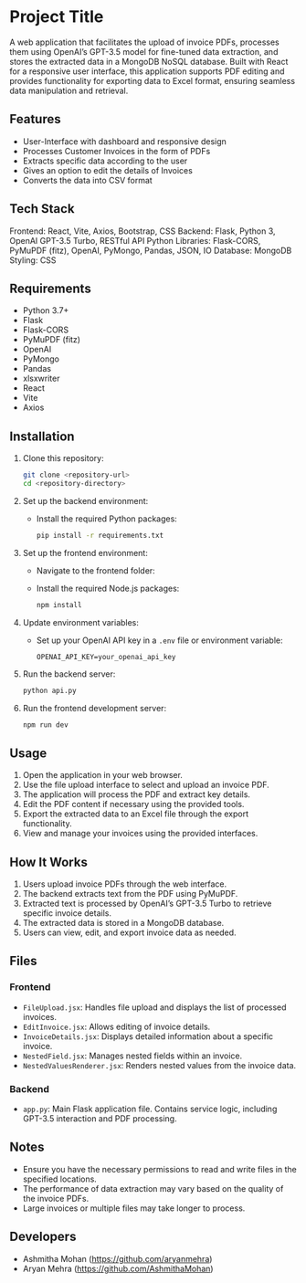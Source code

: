 
# Project Title

A web application that facilitates the upload of invoice PDFs, processes them using OpenAI’s GPT-3.5 model for fine-tuned data extraction, and stores the extracted data in a MongoDB NoSQL database. Built with React for a responsive user interface, this application supports PDF editing and provides functionality for exporting data to Excel format, ensuring seamless data manipulation and retrieval.



## Features

- User-Interface with dashboard and responsive design
- Processes Customer Invoices in the form of PDFs
- Extracts specific data according to the user
- Gives an option to edit the details of Invoices
- Converts the data into CSV format



## Tech Stack

Frontend: React, Vite, Axios, Bootstrap, CSS
Backend: Flask, Python 3, OpenAI GPT-3.5 Turbo, RESTful API
Python Libraries: Flask-CORS, PyMuPDF (fitz), OpenAI, PyMongo, Pandas, JSON, IO
Database: MongoDB
Styling: CSS


## Requirements

- Python 3.7+
- Flask
- Flask-CORS
- PyMuPDF (fitz)
- OpenAI
- PyMongo
- Pandas
- xlsxwriter
- React
- Vite
- Axios

## Installation

1. Clone this repository:
    ```bash
    git clone <repository-url>
    cd <repository-directory>
    ```

2. Set up the backend environment:
    - Install the required Python packages:
      ```bash
      pip install -r requirements.txt
      ```

3. Set up the frontend environment:
    - Navigate to the frontend folder:
     
    - Install the required Node.js packages:
      ```bash
      npm install
      ```

4. Update environment variables:
    - Set up your OpenAI API key in a `.env` file or environment variable:
      ```
      OPENAI_API_KEY=your_openai_api_key
      ```

5. Run the backend server:
    ```bash
    python api.py
    ```

6. Run the frontend development server:
    ```bash
    npm run dev
    ```

## Usage

1. Open the application in your web browser.
2. Use the file upload interface to select and upload an invoice PDF.
3. The application will process the PDF and extract key details.
4. Edit the PDF content if necessary using the provided tools.
5. Export the extracted data to an Excel file through the export functionality.
6. View and manage your invoices using the provided interfaces.

## How It Works

1. Users upload invoice PDFs through the web interface.
2. The backend extracts text from the PDF using PyMuPDF.
3. Extracted text is processed by OpenAI’s GPT-3.5 Turbo to retrieve specific invoice details.
4. The extracted data is stored in a MongoDB database.
5. Users can view, edit, and export invoice data as needed.

## Files



### Frontend

- `FileUpload.jsx`: Handles file upload and displays the list of processed invoices.
- `EditInvoice.jsx`: Allows editing of invoice details.
- `InvoiceDetails.jsx`: Displays detailed information about a specific invoice.
- `NestedField.jsx`: Manages nested fields within an invoice.
- `NestedValuesRenderer.jsx`: Renders nested values from the invoice data.

### Backend

- `app.py`: Main Flask application file. Contains service logic, including GPT-3.5 interaction and PDF processing.

## Notes

- Ensure you have the necessary permissions to read and write files in the specified locations.
- The performance of data extraction may vary based on the quality of the invoice PDFs.
- Large invoices or multiple files may take longer to process.

## Developers

- Ashmitha Mohan (https://github.com/aryanmehra)
- Aryan Mehra (https://github.com/AshmithaMohan)

